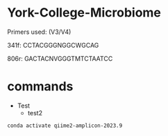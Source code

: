 # York-College-Microbiome

Primers used: (V3/V4)

341f: CCTACGGGNGGCWGCAG
 
806r: GACTACNVGGGTMTCTAATCC

# commands
- Test
	* test2
```
conda activate qiime2-amplicon-2023.9
```

  
